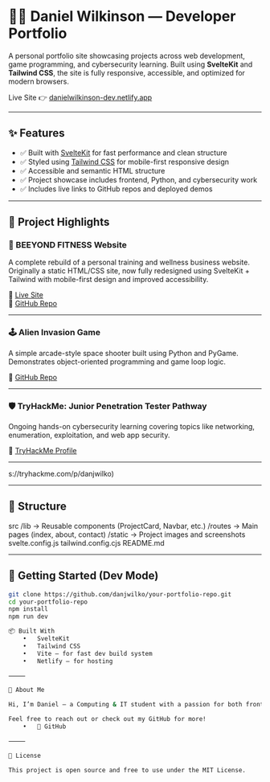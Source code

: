 # 🧑‍💻 Daniel Wilkinson — Developer Portfolio

A personal portfolio site showcasing projects across web development, game programming, and cybersecurity learning. Built using **SvelteKit** and **Tailwind CSS**, the site is fully responsive, accessible, and optimized for modern browsers.

Live Site 👉 [danielwilkinson-dev.netlify.app](https://danielwilkinson-dev.netlify.app)

---

## ✨ Features

- ✅ Built with [SvelteKit](https://kit.svelte.dev/) for fast performance and clean structure
- ✅ Styled using [Tailwind CSS](https://tailwindcss.com/) for mobile-first responsive design
- ✅ Accessible and semantic HTML structure
- ✅ Project showcase includes frontend, Python, and cybersecurity work
- ✅ Includes live links to GitHub repos and deployed demos

---

## 🧱 Project Highlights

### 🚀 BEEYOND FITNESS Website
A complete rebuild of a personal training and wellness business website. Originally a static HTML/CSS site, now fully redesigned using SvelteKit + Tailwind with mobile-first design and improved accessibility.

🔗 [Live Site](https://beeyondfitness.co.uk)  
🔗 [GitHub Repo](https://github.com/danjwilko/Beeyond-fitness-2025)

---

### 🕹️ Alien Invasion Game
A simple arcade-style space shooter built using Python and PyGame. Demonstrates object-oriented programming and game loop logic.

🔗 [GitHub Repo](https://github.com/your-repo-link)

---

### 🛡️ TryHackMe: Junior Penetration Tester Pathway
Ongoing hands-on cybersecurity learning covering topics like networking, enumeration, exploitation, and web app security.

🔗 [TryHackMe Profile](https://tryhackme.com/p/danjwilko)

---
s://tryhackme.com/p/danjwilko)

---

## 📁 Structure

src
/lib          → Reusable components (ProjectCard, Navbar, etc.)
/routes       → Main pages (index, about, contact)
/static       → Project images and screenshots
svelte.config.js
tailwind.config.cjs
README.md

---

## 🚀 Getting Started (Dev Mode)

```bash
git clone https://github.com/danjwilko/your-portfolio-repo.git
cd your-portfolio-repo
npm install
npm run dev

📦 Built With
	•	SvelteKit
	•	Tailwind CSS
	•	Vite — for fast dev build system
	•	Netlify — for hosting

⸻

👋 About Me

Hi, I’m Daniel — a Computing & IT student with a passion for both frontend web development and cybersecurity. I’m currently working through TryHackMe’s Junior Penetration Tester path while building real-world projects using tools like Svelte, React, and Python.

Feel free to reach out or check out my GitHub for more!
	•	🔗 GitHub

⸻

📜 License

This project is open source and free to use under the MIT License.
